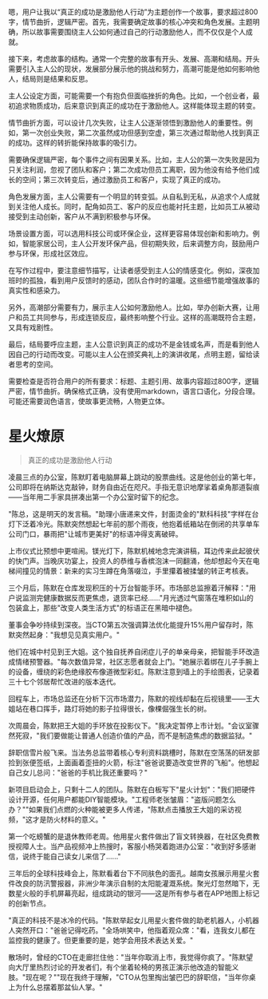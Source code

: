 <ReasoningChainRenderer>
嗯，用户让我以“真正的成功是激励他人行动”为主题创作一个故事，要求超过800字，情节曲折，逻辑严密。首先，我需要确定故事的核心冲突和角色发展。主题明确，所以故事需要围绕主人公如何通过自己的行动激励他人，而不仅仅是个人成就。

接下来，考虑故事的结构。通常一个完整的故事有开头、发展、高潮和结局。开头需要引入主人公的现状，发展部分展示他的挑战和努力，高潮可能是他如何影响他人，结局则是结果和反思。

主人公设定方面，可能需要一个有抱负但面临挫折的角色。比如，一个创业者，最初追求物质成功，后来意识到真正的成功在于激励他人。这样能体现主题的转变。

情节曲折方面，可以设计几次失败，让主人公逐渐领悟到激励他人的重要性。例如，第一次创业失败，第二次虽然成功但感到空虚，第三次通过帮助他人找到真正的成功。这样的转折能保持故事的吸引力。

需要确保逻辑严密，每个事件之间有因果关系。比如，主人公的第一次失败是因为只关注利润，忽视了团队和客户；第二次成功但员工离职，因为他没有给予他们成长的空间；第三次转变后，通过激励员工和客户，实现了真正的成功。

角色发展方面，主人公需要有一个明显的转变弧。从自私到无私，从追求个人成就到关注他人成长。同时，配角如员工、客户的反应也能衬托主题，比如员工从被动接受到主动创新，客户从不满到积极参与环保。

场景设置方面，可以选用科技公司或环保企业，这样更容易体现创新和影响力。例如，智能家居公司，主人公开发环保产品，但初期失败，后来调整方向，鼓励用户参与环保，形成社区效应。

在写作过程中，要注意细节描写，让读者感受到主人公的情感变化。例如，深夜加班时的孤独，看到用户反馈时的感动，团队合作时的温暖。这些细节能增强故事的真实性和感染力。

另外，高潮部分需要有力，展示主人公如何激励他人。比如，举办创新大赛，让用户和员工共同参与，形成连锁反应，最终影响整个行业。这样的高潮既符合主题，又具有戏剧性。

最后，结局要呼应主题，主人公意识到真正的成功不是金钱或名声，而是看到他人因自己的行动而改变。可能以主人公在颁奖典礼上的演讲收尾，点明主题，留给读者思考的空间。

需要检查是否符合用户的所有要求：标题、主题引用、故事内容超过800字，逻辑严密，情节曲折。确保格式正确，没有使用markdown，语言口语化，分段合理。可能还需要润色语言，使故事更流畅，人物更立体。
</ReasoningChainRenderer>

# 星火燎原

> 真正的成功是激励他人行动

凌晨三点的办公室，陈默盯着电脑屏幕上跳动的股票曲线。这是他创业的第七年，公司即将在纳斯达克敲钟，财务自由近在咫尺。手指无意识地摩挲着桌角那道裂痕——当年用二手家具拼凑出第一个办公室时留下的纪念。

"陈总，这是明天的发言稿。"助理小唐递来文件，封面烫金的"默科科技"字样在台灯下泛着冷光。陈默突然想起七年前的那个雨夜，他抱着纸箱站在倒闭的共享单车公司门口，暴雨把"让城市更美好"的标语冲得支离破碎。

上市仪式比预想中更喧闹。镁光灯下，陈默机械地念完演讲稿，耳边传来此起彼伏的快门声。当晚庆功宴上，投资人的恭维与香槟泡沫一同翻涌，他却想起今天在电梯间撞见的情景：新来的实习生蹲在角落啜泣，手里攥着被揉皱的转正考核表。

三个月后，陈默在仓库发现积压的十万台智能手环。市场部总监擦着汗解释："用户说监测完健康数据反而更焦虑，退货率已经......"月光透过气窗落在堆积如山的包装盒上，那些"改变人类生活方式"的标语正在黑暗中褪色。

董事会争吵持续到深夜。当CTO第五次强调算法优化能提升15%用户留存时，陈默突然起身："我想见见真实用户。"

他们在城中村见到王大姐。这个独自抚养自闭症儿子的单亲母亲，把智能手环改造成情绪预警器。"每次数值异常，社区志愿者就会上门。"她展示着绑在儿子手腕上的设备，缠绕的彩色绝缘胶布像道微型彩虹。陈默注意到墙上的手绘图表，记录着三十七个邻居帮忙改进的版本迭代。

回程车上，市场总监还在分析下沉市场潜力，陈默的视线却黏在后视镜里——王大姐站在巷口挥手，路灯将她的影子拉得很长，像棵倔强生长的树。

次周晨会，陈默把王大姐的手环放在投影仪下。"我决定暂停上市计划。"会议室骤然死寂，"我们要做能让普通人创造价值的产品，而不是制造焦虑的数据监狱。"

辞职信雪片般飞来。当法务总监带着核心专利资料跳槽时，陈默在空荡荡的研发部捡到张便签纸，上面画着歪扭的火箭，标注"爸爸说要造改变世界的飞船"。他想起自己女儿总问："爸爸的手机比我还重要吗？"

新项目启动会上，只剩十二人的团队。陈默在白板写下"星火计划"："我们把硬件设计开源，任何用户都能DIY智能模块。"工程师老张皱眉："盗版问题怎么办？""如果我们点燃的火种能被更多人传递，"陈默点击播放王大姐的采访视频，"这才是防火材料的意义。"

第一个吃螃蟹的是退休教师老周。他用星火套件做出了盲文转换器，在社区免费教授视障人士。当产品视频冲上热搜时，客服小杨哭着跑进办公室："收到好多感谢信，说终于能自己读女儿来信了......"

三年后的全球科技峰会上，陈默看着台下不同肤色的面孔。越南女孩展示用星火套件改良的防汛警报器，非洲少年演示自制的太阳能灌溉系统。聚光灯忽然暗下，无数星火般的手机屏幕亮起，组成跳动的银河——这是所有参与者在APP地图上标记的创新节点。

"真正的科技不是冰冷的代码。"陈默举起女儿用星火套件做的助老机器人，小机器人突然开口："爸爸记得吃药。"全场哄笑中，他指着观众席："看，连我女儿都在监控我的健康了。但更重要的是，她学会用技术表达关爱。"

散场时，曾经的CTO在走廊拦住他："当年你取消上市，我觉得你疯了。"陈默望向大厅里热烈讨论的开发者们，有个坐着轮椅的男孩正演示他改造的智能义肢。"现在呢？""现在我终于理解，"CTO从包里掏出皱巴巴的辞职信，"当年你桌上为什么总摆着那盆仙人掌。"